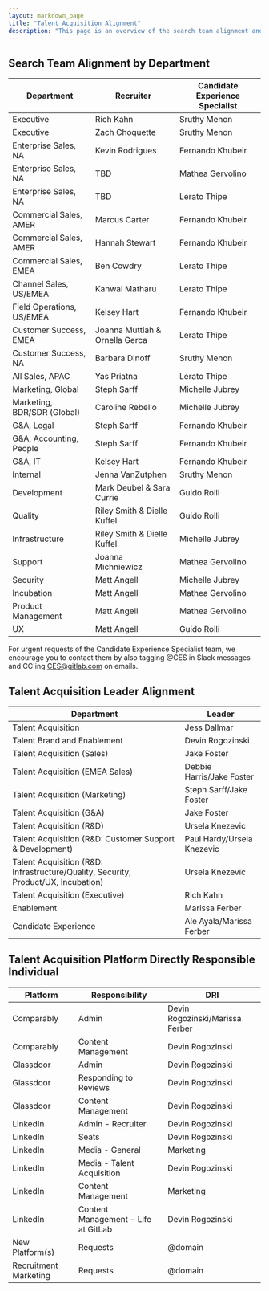 ```yaml
---
layout: markdown_page
title: "Talent Acquisition Alignment"
description: "This page is an overview of the search team alignment and the talent acquisition platform directly responsible individual in talent acquisition operations and talent brand."
---
```


## Search Team Alignment by Department

| Department                    | Recruiter   | Candidate Experience Specialist    |
|--------------------------|-----------------|-------------------------------------|
| Executive          | Rich Kahn    | Sruthy Menon  |
| Executive          | Zach Choquette   | Sruthy Menon  |
| Enterprise Sales, NA | Kevin Rodrigues |Fernando Khubeir |
| Enterprise Sales, NA | TBD |Mathea Gervolino |
| Enterprise Sales, NA | TBD | Lerato Thipe |
| Commercial Sales,	AMER | Marcus Carter | Fernando Khubeir |
| Commercial Sales,	AMER | Hannah Stewart  | Fernando Khubeir |
| Commercial Sales,	EMEA | Ben Cowdry | Lerato Thipe |
| Channel Sales, US/EMEA | Kanwal Matharu  | Lerato Thipe |
| Field Operations,	US/EMEA | Kelsey Hart  | Fernando Khubeir |
| Customer Success, EMEA | Joanna Muttiah & Ornella Gerca | Lerato Thipe |
| Customer Success, NA | Barbara Dinoff |  Sruthy Menon |
| All Sales, APAC | Yas Priatna  | Lerato Thipe |
| Marketing, Global | Steph Sarff | Michelle Jubrey |
| Marketing, BDR/SDR (Global)| Caroline Rebello |  Michelle Jubrey |
| G&A, Legal | Steph Sarff | Fernando Khubeir  |
| G&A, Accounting, People | Steph Sarff | Fernando Khubeir |
| G&A, IT | Kelsey Hart | Fernando Khubeir |
| Internal | Jenna VanZutphen | Sruthy Menon |
| Development | Mark Deubel & Sara Currie | Guido Rolli |
| Quality | Riley Smith & Dielle Kuffel |  Guido Rolli |
| Infrastructure   | Riley Smith & Dielle Kuffel | Michelle Jubrey |
| Support | Joanna Michniewicz  |  Mathea Gervolino |
| Security | Matt Angell | Michelle Jubrey|
| Incubation | Matt Angell  | Mathea Gervolino |
| Product Management  | Matt Angell  | Mathea Gervolino |
| UX  | Matt Angell  | Guido Rolli |

For urgent requests of the Candidate Experience Specialist team, we encourage you to contact them by also tagging @CES in Slack messages and CC'ing CES@gitlab.com on emails.


## Talent Acquisition Leader Alignment

| Department                    | Leader      | 
|--------------------------|-----------------|
| Talent Acquisition         | Jess Dallmar | 
| Talent Brand and Enablement | Devin Rogozinski |
| Talent Acquisition (Sales) | Jake Foster|
| Talent Acquisition (EMEA Sales) | Debbie Harris/Jake Foster |
| Talent Acquisition (Marketing) | Steph Sarff/Jake Foster |
| Talent Acquisition (G&A) | Jake Foster |
| Talent Acquisition (R&D) | Ursela Knezevic |
| Talent Acquisition (R&D: Customer Support & Development) | Paul Hardy/Ursela Knezevic |
| Talent Acquisition (R&D: Infrastructure/Quality, Security, Product/UX, Incubation) | Ursela Knezevic |
| Talent Acquisition (Executive) | Rich Kahn |
| Enablement | Marissa Ferber |
| Candidate Experience | Ale Ayala/Marissa Ferber |

## Talent Acquisition Platform Directly Responsible Individual

| Platform                    | Responsibility        | DRI     |
|--------------------------|-----------------|-----------------|
| Comparably | Admin  | Devin Rogozinski/Marissa Ferber |
| Comparably | Content Management | Devin Rogozinski |
| Glassdoor | Admin  | Devin Rogozinski |
| Glassdoor | Responding to Reviews  | Devin Rogozinski |
| Glassdoor | Content Management | Devin Rogozinski |
| LinkedIn | Admin - Recruiter  | Devin Rogozinski |
| LinkedIn | Seats | Devin Rogozinski |
| LinkedIn | Media - General | Marketing |
| LinkedIn | Media - Talent Acquisition | Devin Rogozinski |
| LinkedIn | Content Management | Marketing |
| LinkedIn | Content Management - Life at GitLab | Devin Rogozinski |
| New Platform(s) | Requests | @domain |
| Recruitment Marketing  | Requests | @domain |
